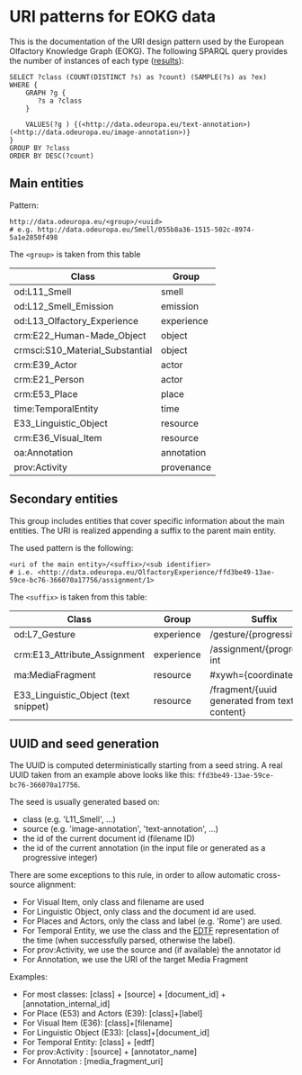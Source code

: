 URI patterns for EOKG data
==============================

This is the documentation of the URI design pattern used by the European Olfactory Knowledge Graph (EOKG).
The following SPARQL query provides the number of instances of each
type ([results](http://data.odeuropa.eu/sparql?savedQueryName=Count%20classes&owner=admin&execute)):

```sparql
SELECT ?class (COUNT(DISTINCT ?s) as ?count) (SAMPLE(?s) as ?ex)
WHERE {
    GRAPH ?g {
       ?s a ?class
    }
    
    VALUES(?g ) {(<http://data.odeuropa.eu/text-annotation>) (<http://data.odeuropa.eu/image-annotation>)}
}
GROUP BY ?class
ORDER BY DESC(?count)
```

## Main entities

Pattern:

```turtle
http://data.odeuropa.eu/<group>/<uuid>
# e.g. http://data.odeuropa.eu/Smell/055b8a36-1515-502c-8974-5a1e2850f498
```

The `<group>` is taken from this table

| Class                           | Group      |
|---------------------------------|------------|
| od:L11_Smell                    | smell      |
| od:L12_Smell_Emission           | emission   |
| od:L13_Olfactory_Experience     | experience |
| crm:E22_Human-Made_Object       | object     |
| crmsci:S10_Material_Substantial | object     |
| crm:E39_Actor                   | actor      |
| crm:E21_Person                  | actor      |
| crm:E53_Place                   | place      |
| time:TemporalEntity             | time       |
| E33_Linguistic_Object       | resource   |
| crm:E36_Visual_Item             | resource   |
| oa:Annotation                   | annotation |
| prov:Activity                   | provenance |

## Secondary entities

This group includes entities that cover specific information about the main entities. The URI is realized appending a
suffix to the parent main entity.

The used pattern is the following:

``` turtle
<uri of the main entity>/<suffix>/<sub identifier>
# i.e. <http://data.odeuropa.eu/OlfactoryExperience/ffd3be49-13ae-59ce-bc76-366070a17756/assignment/1>
```

The `<suffix>` is taken from this table:

| Class                                | Group      | Suffix                                       |
|--------------------------------------|------------|----------------------------------------------|
| od:L7_Gesture                        | experience | /gesture/{progressive int}                   |
| crm:E13_Attribute_Assignment         | experience | /assignment/{progressive int                 |
| ma:MediaFragment                     | resource   | #xywh={coordinates}                          |
| E33_Linguistic_Object (text snippet) | resource   | /fragment/{uuid generated from text content} |

## UUID and seed generation

The UUID is computed deterministically starting from a seed string.
A real UUID taken from an example above looks like this: `ffd3be49-13ae-59ce-bc76-366070a17756`.

The seed is usually generated based on:

* class (e.g. 'L11_Smell', ...)
* source (e.g. 'image-annotation', 'text-annotation', ...)
* the id of the current document id (filename ID)
* the id of the current annotation (in the input file or generated as a progressive integer)

There are some exceptions to this rule, in order to allow automatic cross-source alignment:

* For Visual Item, only class and filename are used
* For Linguistic Object, only class and the document id are used.
* For Places and Actors, only the class and label (e.g. 'Rome') are used.
* For Temporal Entity, we use the class and the [EDTF](https://www.loc.gov/standards/datetime/) representation of the
  time (when successfully parsed, otherwise the label).
* For prov:Activity, we use the source and (if available) the annotator id
* For Annotation, we use the URI of the target Media Fragment

Examples:

* For most classes: [class] + [source] + [document_id] + [annotation_internal_id]
* For Place (E53) and Actors (E39): [class]+[label]
* For Visual Item  (E36): [class]+[filename]
* For Linguistic Object  (E33): [class]+[document_id]
* For Temporal Entity: [class] + [edtf]
* For prov:Activity : [source] + [annotator_name]
* For Annotation : [media_fragment_uri]
